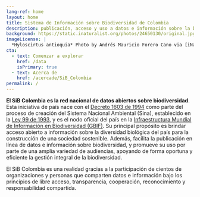 ```yaml
---
lang-ref: home
layout: home
title: Sistema de Información sobre Biodiversidad de Colombia
description: publicación, acceso y uso a datos e información sobre la biodiversidad del país
background: https://static.inaturalist.org/photos/24650130/original.jpg?1536592770
imageLicense: |
  *Hyloscirtus antioquia* Photo by Andrés Mauricio Forero Cano via [iNaturalist](https://colombia.inaturalist.org/observations/16391377)
cta:
  - text: Comenzar a explorar
    href: /data
    isPrimary: true
  - text: Acerca de
    href: /acercade/SiB_Colombia
permalink: /
---
```





**El SiB Colombia es la red nacional de datos abiertos sobre biodiversidad**. Esta iniciativa de país nace con el [Decreto 1603 de 1994](http://www.humboldt.org.co/images/documentos/pdf/Normativo/1994-07-17-dec-1603.pdf) como parte del proceso de creación del Sistema Nacional Ambiental (Sina), establecido en la [Ley 99 de 1993](http://www.humboldt.org.co/images/documentos/pdf/Normativo/1993-12-22-ley-99-crea-el-sina-y-mma.pdf), y es el nodo oficial del país en la [Infraestructura Mundial de Información en Biodiversidad (GBIF)](https://www.gbif.org/). Su principal propósito es brindar acceso abierto a información sobre la diversidad biológica del país para la construcción de una sociedad sostenible. Además, facilita la publicación en línea de datos e información sobre biodiversidad, y promueve su uso por parte de una amplia variedad de audiencias, apoyando de forma oportuna y eficiente la gestión integral de la biodiversidad.

El SiB Colombia es una realidad gracias a la participación de cientos de organizaciones y personas que comparten datos e información bajo los principios de libre acceso, transparencia, cooperación, reconocimiento y responsabilidad compartida.



